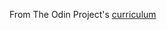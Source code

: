 From The Odin Project's [curriculum](http://www.theodinproject.com/courses/html5-and-css3/lessons/design-teardown)
